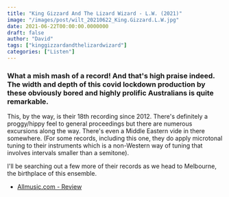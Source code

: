 ```yaml
---
title: "King Gizzard And The Lizard Wizard - L.W. (2021)"
image: "/images/post/wilt_20210622_King.Gizzard.L.W.jpg"
date: 2021-06-22T00:00:00.0000000
draft: false
author: "David"
tags: ["kinggizzardandthelizardwizard"]
categories: ["Listen"]
---
```

### What a mish mash of a record! And that's high praise indeed. The width and depth of this covid lockdown production by these obviously bored and highly prolific Australians is quite remarkable.

 This, by the way, is their 18th recording since 2012. There's definitely a proggy/hippy feel to general proceedings but there are numerous excursions along the way. There's even a Middle Eastern vide in there somewhere.  (For some records, including this one, they do apply microtonal tuning to their instruments which is a non-Western way of tuning that involves intervals smaller than a semitone).

 I'll be searching out a few more of their records as we head to Melbourne, the birthplace of this ensemble.

-  [Allmusic.com - Review](https://www.allmusic.com/album/lw-mw0003484772)